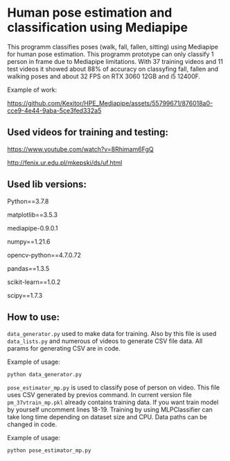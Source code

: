 # Human pose estimation and classification using Mediapipe

This programm classifies poses (walk, fall, fallen, sitting) using Mediapipe for human pose estimation. This programm prototype can only classify 1 person in frame due to Mediapipe limitations. With 37 training videos and 11 test videos it showed about 88% of accuracy on classyfing fall, fallen and walking poses and about 32 FPS on RTX 3060 12GB and i5 12400F.

Example of work: 

https://github.com/Kexitor/HPE_Mediapipe/assets/55799671/876018a0-cce9-4e44-9aba-5ce3fed332a5


## Used videos for training and testing:

https://www.youtube.com/watch?v=8Rhimam6FgQ

http://fenix.ur.edu.pl/mkepski/ds/uf.html

## Used lib versions:

Python==3.7.8

matplotlib==3.5.3

mediapipe-0.9.0.1

numpy==1.21.6

opencv-python==4.7.0.72

pandas==1.3.5

scikit-learn==1.0.2

scipy==1.7.3


## How to use:

`data_generator.py` used to make data for training. Also by this file is used `data_lists.py` and numerous of videos to generate CSV file data. All params for generating CSV are in code.


Example of usage:
```
python data_generator.py
```
`pose_estimator_mp.py` is used to classify pose of person on video. This file uses CSV generated by previos command. In current version file `pm_37vtrain_mp.pkl` already contains training data. If you want train model by yourself uncomment lines 18-19. Training by using MLPClassifier can take long time depending on dataset size and CPU. Data paths can be changed in code.

Example of usage:
```
python pose_estimator_mp.py
```




